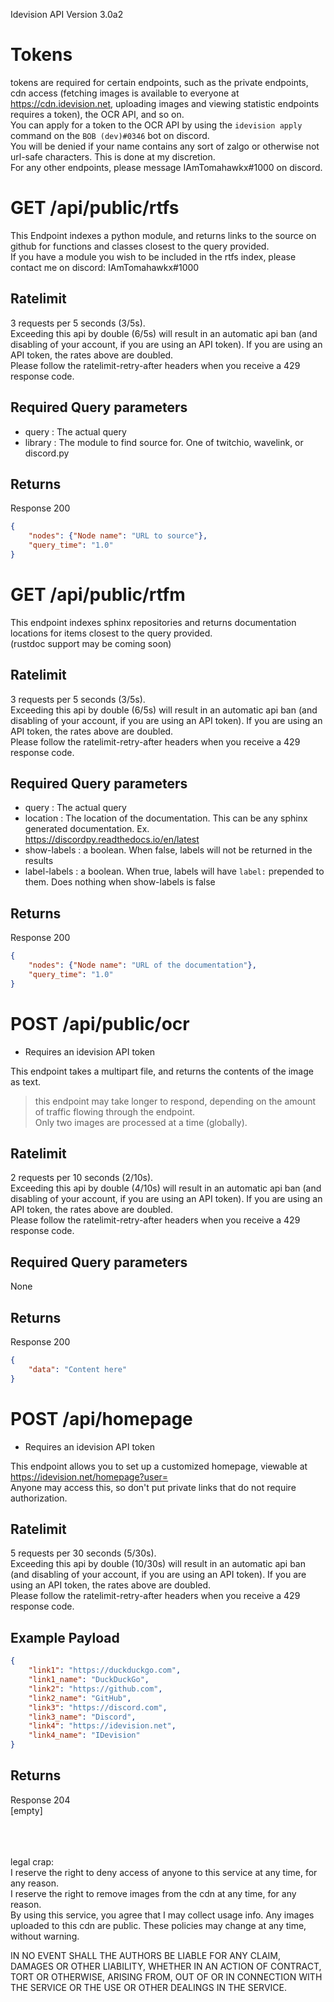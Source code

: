 Idevision API Version 3.0a2

Tokens
========
tokens are required for certain endpoints, such as the private endpoints, cdn access (fetching images is available
to everyone at https://cdn.idevision.net, uploading images and viewing statistic endpoints requires a token), the OCR API, and so on. \
You can apply for a token to the OCR API by using the `idevision apply` command on the `BOB (dev)#0346` bot on discord. \
You will be denied if your name contains any sort of zalgo or otherwise not url-safe characters. This is done at my discretion. \
For any other endpoints, please message IAmTomahawkx#1000 on discord.


GET /api/public/rtfs
=======================
This Endpoint indexes a python module, and returns links to the source on github for functions and classes closest to 
the query provided. \
If you have a module you wish to be included in the rtfs index, please contact me on discord: IAmTomahawkx#1000

Ratelimit
----------
3 requests per 5 seconds (3/5s). \
Exceeding this api by double (6/5s) will result in an automatic api ban
(and disabling of your account, if you are using an API token). If you are using an API token, the rates above are doubled. \
Please follow the ratelimit-retry-after headers when you receive a 429 response code.

Required Query parameters
---------------------------
- query : The actual query
- library : The module to find source for. One of twitchio, wavelink, or discord.py

Returns
--------
Response 200
```json
{
    "nodes": {"Node name": "URL to source"},
    "query_time": "1.0"
}
```

GET /api/public/rtfm
=======================
This endpoint indexes sphinx repositories and returns documentation locations for items closest to the query provided.\
(rustdoc support may be coming soon)

Ratelimit
----------
3 requests per 5 seconds (3/5s). \
Exceeding this api by double (6/5s) will result in an automatic api ban
(and disabling of your account, if you are using an API token). If you are using an API token, the rates above are doubled. \
Please follow the ratelimit-retry-after headers when you receive a 429 response code.

Required Query parameters
---------------------------
- query : The actual query
- location : The location of the documentation. This can be any sphinx generated documentation. Ex. https://discordpy.readthedocs.io/en/latest
- show-labels : a boolean. When false, labels will not be returned in the results
- label-labels : a boolean. When true, labels will have `label:` prepended to them. Does nothing when show-labels is false

Returns
--------
Response 200
```json
{
    "nodes": {"Node name": "URL of the documentation"},
    "query_time": "1.0"
}
```

POST /api/public/ocr
======================

* Requires an idevision API token

This endpoint takes a multipart file, and returns the contents of the image as text.
> this endpoint may take longer to respond, depending on the amount of traffic flowing through the endpoint. \
> Only two images are processed at a time (globally).

Ratelimit
----------
2 requests per 10 seconds (2/10s). \
Exceeding this api by double (4/10s) will result in an automatic api ban
(and disabling of your account, if you are using an API token). If you are using an API token, the rates above are doubled. \
Please follow the ratelimit-retry-after headers when you receive a 429 response code.

Required Query parameters
---------------------------
None

Returns
--------
Response 200
```json
{
    "data": "Content here"
}
```

POST /api/homepage
====================

* Requires an idevision API token

This endpoint allows you to set up a customized homepage,
viewable at https://idevision.net/homepage?user=<your-username> \
Anyone may access this, so don't put private links that do not require authorization.

Ratelimit
----------
5 requests per 30 seconds (5/30s). \
Exceeding this api by double (10/30s) will result in an automatic api ban
(and disabling of your account, if you are using an API token). If you are using an API token, the rates above are doubled. \
Please follow the ratelimit-retry-after headers when you receive a 429 response code.

Example Payload
----------------
```json
{
    "link1": "https://duckduckgo.com",
    "link1_name": "DuckDuckGo",
    "link2": "https://github.com",
    "link2_name": "GitHub",
    "link3": "https://discord.com",
    "link3_name": "Discord",
    "link4": "https://idevision.net",
    "link4_name": "IDevision"
}
```

Returns
--------
Response 204 \
[empty]

<br><br><br>
legal crap:\
I reserve the right to deny access of anyone to this service at any time, for any reason.\
I reserve the right to remove images from the cdn at any time, for any reason.\
By using this service, you agree that I may collect usage info.
Any images uploaded to this cdn are public.
These policies may change at any time, without warning.

IN NO EVENT SHALL THE AUTHORS BE LIABLE FOR ANY CLAIM, DAMAGES OR OTHER LIABILITY, 
WHETHER IN AN ACTION OF CONTRACT, TORT OR OTHERWISE, ARISING FROM, OUT OF OR IN CONNECTION WITH THE SERVICE OR THE 
USE OR OTHER DEALINGS IN THE SERVICE.